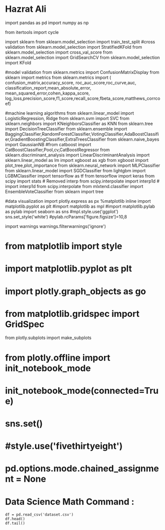 # Hazrat Ali

import pandas as pd
import numpy as np

from itertools import cycle

import sklearn
from sklearn.model_selection import train_test_split
#cross validation
from sklearn.model_selection import StratifiedKFold
from sklearn.model_selection import cross_val_score
from sklearn.model_selection import GridSearchCV
from sklearn.model_selection import KFold

#model validation
from sklearn.metrics import ConfusionMatrixDisplay
from sklearn import metrics
from sklearn.metrics import (
    confusion_matrix,accuracy_score,
    roc_auc_score,roc_curve,auc,
    classification_report,mean_absolute_error,
    mean_squared_error,cohen_kappa_score,
    log_loss,precision_score,f1_score,recall_score,fbeta_score,matthews_corrcoef)

#machine learning algorithms
from sklearn.linear_model import LogisticRegression, Ridge
from sklearn.svm import SVC
from sklearn.neighbors import KNeighborsClassifier as KNN
from sklearn.tree import DecisionTreeClassifier
from sklearn.ensemble import BaggingClassifier,RandomForestClassifier,VotingClassifier,AdaBoostClassifier,GradientBoostingClassifier,ExtraTreesClassifier
from sklearn.naive_bayes import GaussianNB
#from catboost import CatBoostClassifier,Pool,cv,CatBoostRegressor
from sklearn.discriminant_analysis import LinearDiscriminantAnalysis
import sklearn.linear_model as lm
import xgboost as xgb
from xgboost import plot_tree,plot_importance
from sklearn.neural_network import MLPClassifier
from sklearn.linear_model import SGDClassifier
from lightgbm import LGBMClassifier
import tensorflow as tf
from tensorflow import keras
from scipy import stats # Removed interp
from scipy.interpolate import interp1d # import interp1d from scipy.interpolate
from mlxtend.classifier import EnsembleVoteClassifier
from sklearn import tree

#data visualization
import plotly.express as px
%matplotlib inline
import matplotlib.pyplot as plt
#import matplotlib as mpl
#import matplotlib.pylab as pylab
import seaborn as sns
#mpl.style.use('ggplot')
sns.set_style('white')
#pylab.rcParams['figure.figsize']=10,8

import warnings
warnings.filterwarnings('ignore')

# from matplotlib import style
# import matplotlib.pyplot as plt
# import plotly.graph_objects as go
# from matplotlib.gridspec import GridSpec
from plotly.subplots import make_subplots
# from plotly.offline import init_notebook_mode
# init_notebook_mode(connected=True)
# sns.set()
# #style.use('fivethirtyeight')
# pd.options.mode.chained_assignment = None


# Data Science Math Command : 
 
    df = pd.read_csv('dataset.csv')
    df.head()
    df.tail()


    

